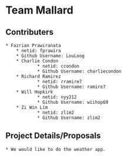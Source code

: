 # Team Mallard

## Contributers
	* Fazrian Prawiranata
		* netid: fprawira
		* Github Username: LouLoog
        * Charlie Condon
                * netid: ccondon
                * Github Username: charliecondon
        * Richard Ramirez
                * netid: rramire7
                * Github Username: ramire7
        * Will Hopkirk
                * netid: nyy212
                * Github Username: wiihop69
        * Zi Win Lim
                * netid: zlim2
                * Github Username: zlim2

## Project Details/Proposals
	* We would like to do the weather app.
